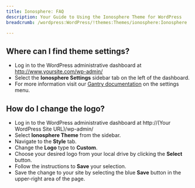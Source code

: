 ```yaml
---
title: Ionosphere: FAQ
description: Your Guide to Using the Ionosphere Theme for WordPress
breadcrumb: /wordpress:WordPress/!themes:Themes/ionosphere:Ionosphere

---
```


Where can I find theme settings?
-----
* Log in to the WordPress administrative dashboard at http://www.yoursite.com/wp-admin/
* Select the **Ionosphere Settings** sidebar tab on the left of the dashboard.
* For more information visit our [Gantry documentation](http://docs.gantry.org/gantry4/configure) on the settings menu.

How do I change the logo?
-----

* Log in to the WordPress administrative dashboard at http://(Your WordPress Site URL)/wp-admin/
* Select **Ionosphere Theme** from the sidebar.
* Navigate to the **Style** tab.
* Change the **Logo** type to **Custom**.
* Choose your desired logo from your local drive by clicking the **Select** button.
* Follow the instructions to **Save** your selection.
* Save the change to your site by selecting the blue **Save** button in the upper-right area of the page.

[gantry]: http://docs.gantry.org/gantry4/configure